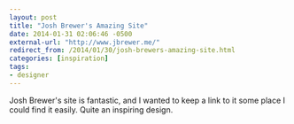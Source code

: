 ```yaml
---
layout: post
title: "Josh Brewer's Amazing Site"
date: 2014-01-31 02:06:46 -0500
external-url: "http://www.jbrewer.me/"
redirect_from: /2014/01/30/josh-brewers-amazing-site.html
categories: [inspiration]
tags:
- designer
---
```


Josh Brewer's site is fantastic, and I wanted to keep a link to it some place I
could find it easily. Quite an inspiring design.
